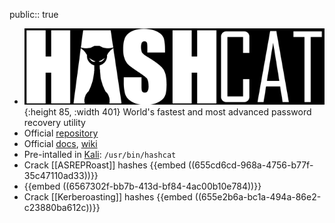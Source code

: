 public:: true

- ![image.png](../assets/image_1700591728068_0.png){:height 85, :width 401}
  World's fastest and most advanced password recovery utility
- Official [repository](https://github.com/hashcat/hashcat)
- Official [docs](https://hashcat.net/hashcat/), [wiki](https://hashcat.net/wiki/)
- Pre-intalled in [Kali](https://www.kali.org/tools/hashcat/): `/usr/bin/hashcat`
- Crack [[ASREPRoast]] hashes
  {{embed ((655cd6cd-968a-4756-b77f-35c47110ad33))}}
- {{embed ((6567302f-bb7b-413d-bf84-4ac00b10e784))}}
- Crack [[Kerberoasting]] hashes
  {{embed ((655e2b6a-bc1a-494a-86e2-c23880ba612c))}}